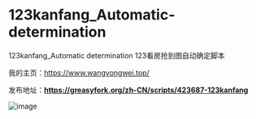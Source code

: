 # 123kanfang_Automatic-determination
123kanfang_Automatic determination
123看房抢到图自动确定脚本

我的主页：https://www.wangyongwei.top/

发布地址：**https://greasyfork.org/zh-CN/scripts/423687-123kanfang**

![image](https://www.wangyongwei.top/wp-content/uploads/2021/03/QQ%E6%88%AA%E5%9B%BE20210323163516-300x153.jpg)
